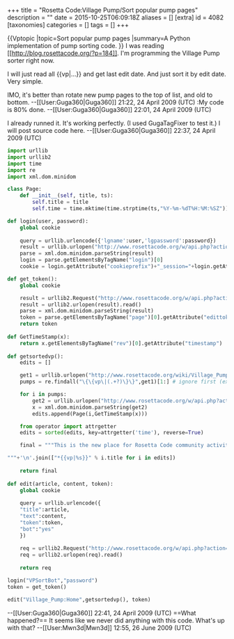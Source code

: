 +++
title = "Rosetta Code:Village Pump/Sort popular pump pages"
description = ""
date = 2015-10-25T06:09:18Z
aliases = []
[extra]
id = 4082
[taxonomies]
categories = []
tags = []
+++

{{Vptopic
|topic=Sort popular pump pages
|summary=A Python implementation of pump sorting code.
}}
I was reading [[http://blog.rosettacode.org/?p=184]].
I'm programming the Village Pump sorter right now.

I will just read all <nowiki>{{vp|...}}</nowiki> and get last edit date.
And just sort it by edit date. Very simple.

IMO, it's better than rotate new pump pages to the top of list, and old to  bottom. --[[User:Guga360|Guga360]] 21:22, 24 April 2009 (UTC)
:My code is 80% done. --[[User:Guga360|Guga360]] 22:01, 24 April 2009 (UTC)

I already runned it.
It's working perfectly. (I used GugaTagFixer to test it.)
I will post source code here. --[[User:Guga360|Guga360]] 22:37, 24 April 2009 (UTC)


```python
import urllib
import urllib2
import time
import re
import xml.dom.minidom

class Page:
	def __init__(self, title, ts):
		self.title = title
		self.time = time.mktime(time.strptime(ts,"%Y-%m-%dT%H:%M:%SZ"))

def login(user, password):
	global cookie
	
	query = urllib.urlencode({'lgname':user,'lgpassword':password})
	result = urllib.urlopen("http://www.rosettacode.org/w/api.php?action=login&format=xml",query).read()    
	parse = xml.dom.minidom.parseString(result)	
	login = parse.getElementsByTagName("login")[0]	
	cookie = login.getAttribute("cookieprefix")+"_session="+login.getAttribute("sessionid")

def get_token():
	global cookie

	result = urllib2.Request("http://www.rosettacode.org/w/api.php?action=query&prop=info&intoken=edit&titles=Main%20Page&format=xml",headers={"Cookie":cookie})
	result = urllib2.urlopen(result).read()    
	parse = xml.dom.minidom.parseString(result)
	token = parse.getElementsByTagName("page")[0].getAttribute("edittoken")
	return token
	
def GetTimeStamp(x):
	return x.getElementsByTagName("rev")[0].getAttribute("timestamp")
	
def getsortedvp():		
	edits = []

	get1 = urllib.urlopen("http://www.rosettacode.org/wiki/Village_Pump:Home&action=raw").read()
	pumps = re.findall("\{\{vp\|(.+?)\}\}",get1)[1:] # ignore first (example)

	for i in pumps:
		get2 = urllib.urlopen("http://www.rosettacode.org/w/api.php?action=query&prop=revisions&format=xml&titles=Village_Pump:Home/%s" % i.replace(" ","_")).read()
		x = xml.dom.minidom.parseString(get2)
		edits.append(Page(i,GetTimeStamp(x)))

	from operator import attrgetter
	edits = sorted(edits, key=attrgetter('time'), reverse=True)

	final = """This is the new place for Rosetta Code community activity. To start a new "thread", just append a "/" to the end of the URL of this page and give your thread a short title. On the new page, give a more detailed description of the topic as a heading, and write away. Also, link to the new topic on this page. Ex: <nowiki>{{vp|New topic}}</nowiki>.

"""+'\n'.join(["*{{vp|%s}}" % i.title for i in edits])
	
	return final	
	
def edit(article, content, token):
    global cookie	
 
    query = urllib.urlencode({
    "title":article,
    "text":content,
    "token":token,
    "bot":"yes"
    })
 
    req = urllib2.Request("http://www.rosettacode.org/w/api.php?action=edit&format=xml",data=query, headers={"Cookie":cookie})
    req = urllib2.urlopen(req).read()
 
    return req	

login("VPSortBot","password")
token = get_token()

edit("Village_Pump:Home",getsortedvp(), token)
```


--[[User:Guga360|Guga360]] 22:41, 24 April 2009 (UTC)
==What happened?==
It seems like we never did anything with this code. What's up with that? --[[User:Mwn3d|Mwn3d]] 12:55, 26 June 2009 (UTC)
